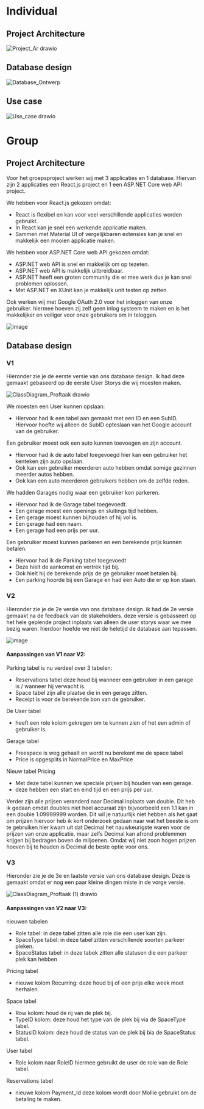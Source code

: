 # Individual

## Project Architecture
![Project_Ar drawio](https://user-images.githubusercontent.com/39116329/210566052-aef6c7af-cade-4b10-bfe0-79144cdf78a0.png)

## Database design
![Database_Ontwerp](https://user-images.githubusercontent.com/39116329/201663979-c2f817f6-7d04-468c-9bfb-8bc1eed8cdc3.png)

## Use case
![Use_case drawio](https://user-images.githubusercontent.com/39116329/203010235-20f8795d-c0d9-42a8-9363-4030c5d06be6.png)

# Group

## Project Architecture

Voor het groepsproject werken wij met 3 applicaties en 1 database. Hiervan zijn 2 applicaties een React.js project en 1 een ASP.NET Core web API project. 

We hebben voor React.js gekozen omdat:
- React is flexibel en kan voor veel verschillende applicaties worden gebruikt.
- In React kan je snel een werkende applicatie maken.
- Sammen met Material UI of vergelijkbaren extensies kan je snel en makkelijk een mooien applicatie maken.

We hebben voor ASP.NET Core web API gekozen omdat:
- ASP.NET web API is snel en makkelijk om op tezeten.
- ASP.NET web API is makkelijk uitbreidbaar.
- ASP.NET heeft een groten community die er mee werk dus je kan snel problemen oplossen.
- Met ASP.NET en XUnit kan je makkelijk unit testen op zetten.

Ook werken wij met Google OAuth 2.0 voor het inloggen van onze gebruiker. hiermee hoeven zij zelf geen inlog systeem te maken en is het makkelijker en veiliger voor onze gebruikers om in teloggen.

![image](https://user-images.githubusercontent.com/39116329/210232487-2b62aa64-be0b-4848-bae8-af9d132ed847.png)

## Database design
### V1

Hieronder zie je de eerste versie van ons database design. Ik had deze gemaakt gebaseerd op de eerste User Storys die wij moesten maken.

![ClassDiagram_Proftaak drawio](https://user-images.githubusercontent.com/39116329/212298669-7ae51f74-277f-494c-bbf9-458d526a57c3.png)

We moesten een User kunnen opslaan:
- Hiervoor had ik een tabel aan gemaakt met een ID en een SubID. Hiervoor hoefte wij alleen de SubID opteslaan van het Google account van de gebruiker.

Een gebruiker moest ook een auto kunnen toevoegen en zijn account.
- Hiervoor had ik de auto tabel toegevoegd hier kan een gebruiker het kenteken zijn auto opslaan.
- Ook kan een gebruiker meerderen auto hebben omdat somige gezinnen meerder autos hebben.
- Ook kan een auto meerderen gebruikers hebben om de zelfde reden.

We hadden Garages nodig waar een gebruiker kon parkeren.
- Hiervoor had ik de Garage tabel toegevoedt.
- Een gerage moest een openings en sluitings tijd hebben.
- Een gerage moest kunnen bijhouden of hij vol is.
- Een gerage had een naam.
- Een gerage had een prijs per uur.

Een gebruiker moest kunnen parkeren en een berekende prijs kunnen betalen.
- Hiervoor had ik de Parking tabel toegevoedt
- Deze hielt de aankomst en vertrek tijd bij.
- Ook hielt hij de berekende prijs de ge gebruiker moet betalen bij.
- Een parking hoorde bij een Garage en had een Auto die er op kon staan.

### V2

Hieronder zie je de 2e versie van ons database design. ik had de 2e versie gemaakt na de feedback van de stakeholders. deze versie is gebasseert op het hele geplende project inplaats van alleen de user storys waar we mee bezig waren. hierdoor hoefde we niet de heletijd de database aan tepassen.

![image](https://user-images.githubusercontent.com/39116329/202904190-f3a9cce1-eede-49f4-b2d8-78f2c61ff508.png)

#### Aanpassingen van V1 naar V2:

Parking tabel is nu verdeel over 3 tabelen:
- Reservations tabel deze houd bij wanneer een gebruiker in een garage is / wanneer hij verwacht is.
- Space tabel zijn alle plaatse die in een gerage zitten.
- Receipt is voor de berekende bon van de gebruiker.

De User tabel
- heeft een role kolom gekregen om te kunnen zien of het een admin of gebruiker is.

Gerage tabel
- Freespace is weg gehaalt en wordt nu berekent me de space tabel
- Price is opgesplits in NormalPrice en MaxPrice

Nieuw tabel Pricing
- Met deze tabel kunnen we speciale prijsen bij houden van een gerage.
- deze hebben een start en eind tijd en een prijs per uur.

Verder zijn alle prijsen veranderd naar Decimal inplaats van double. Dit heb ik gedaan omdat doubles niet heel accuraat zijn bijvoorbeeld een 1.1 kan in een double 1.09999999 worden. Dit wil je natuurlijk niet hebben als het gaat om prijzen hiervoor heb ik kort onderzoek gedaan naar wat het beeste is om te gebruiken hier kwam uit dat Decimal het nauwkeurigste waren voor de prijzen van onze applicatie. maar zelfs Decimal kan afrond problemmen krijgen bij bedragen boven de miljoenen. Omdat wij niet zoon hogen prijzen hoeven bij te houden is Decimal de beste optie voor ons.

### V3

Hieronder zie je de 3e en laatste versie van ons database design. Deze is gemaakt omdat er nog een paar kleine dingen miste in de vorge versie.

![ClassDiagram_Proftaak (1) drawio](https://user-images.githubusercontent.com/39116329/212302957-7e065f73-15ea-4b70-8bfa-a67bd63ec165.png)

#### Aanpassingen van V2 naar V3:

nieuwen tabelen
- Role tabel: in deze tabel zitten alle role die een user kan zijn.
- SpaceType tabel: in deze tabel zitten verschillende soorten parkeer pleken.
- SpaceStatus tabel: in deze tabek zitten alle statusen die een parkeer plek kan hebben

Pricing tabel
- nieuwe kolom Recurring: deze houd bij of een prijs elke week moet herhalen.

Space tabel
- Row kolom: houd de rij van de plek bij.
- TypeID kolom: deze houd het type van de plek bij via de SpaceType tabel.
- StatusID kolom: deze houd de status van de plek bij bia de SpaceStatus tabel.

User tabel
- Role kolom naar RoleID hiermee gebruikt de user de role van de Role tabel.

Reservations tabel
- nieuwe kolom Payment_Id deze kolom wordt door Mollie gebruikt om de betaling te maken.

